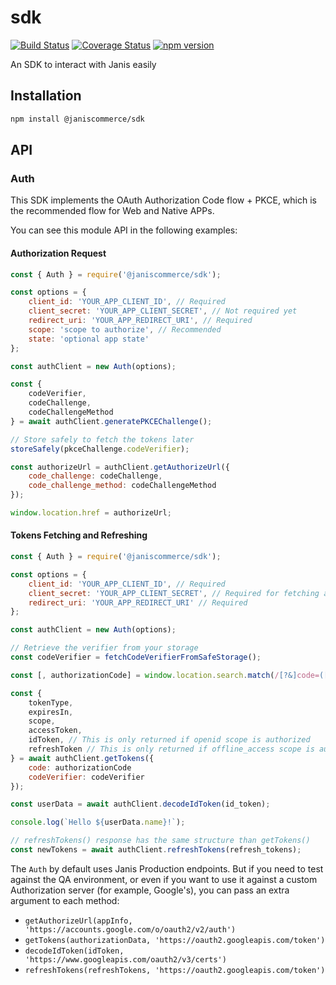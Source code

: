 # sdk

[![Build Status](https://github.com/janis-commerce/sdk/workflows/Build%20Status/badge.svg)](https://github.com/janis-commerce/sdk/actions?query=workflow%3A%22Build+Status%22)
[![Coverage Status](https://github.com/janis-commerce/sdk/workflows/Coverage%20Status/badge.svg)](https://github.com/janis-commerce/sdk/actions?query=workflow%3A%22Coverage+Status%22)
[![npm version](https://badge.fury.io/js/%40janiscommerce%2Fsdk.svg)](https://www.npmjs.com/package/@janiscommerce/sdk)

An SDK to interact with Janis easily

## Installation

```sh
npm install @janiscommerce/sdk
```

## API

### Auth

This SDK implements the OAuth Authorization Code flow + PKCE, which is the recommended flow for Web and Native APPs.

You can see this module API in the following examples:

#### Authorization Request

```js
const { Auth } = require('@janiscommerce/sdk');

const options = {
	client_id: 'YOUR_APP_CLIENT_ID', // Required
	client_secret: 'YOUR_APP_CLIENT_SECRET', // Not required yet
	redirect_uri: 'YOUR_APP_REDIRECT_URI', // Required
	scope: 'scope to authorize', // Recommended
	state: 'optional app state'
};

const authClient = new Auth(options);

const {
	codeVerifier,
	codeChallenge,
	codeChallengeMethod
} = await authClient.generatePKCEChallenge();

// Store safely to fetch the tokens later
storeSafely(pkceChallenge.codeVerifier);

const authorizeUrl = authClient.getAuthorizeUrl({
	code_challenge: codeChallenge,
	code_challenge_method: codeChallengeMethod
});

window.location.href = authorizeUrl;
```

#### Tokens Fetching and Refreshing

```js
const { Auth } = require('@janiscommerce/sdk');

const options = {
	client_id: 'YOUR_APP_CLIENT_ID', // Required
	client_secret: 'YOUR_APP_CLIENT_SECRET', // Required for fetching and refreshing tokens
	redirect_uri: 'YOUR_APP_REDIRECT_URI' // Required
};

const authClient = new Auth(options);

// Retrieve the verifier from your storage
const codeVerifier = fetchCodeVerifierFromSafeStorage();

const [, authorizationCode] = window.location.search.match(/[?&]code=([^?&]+)/) || [];

const {
	tokenType,
	expiresIn,
	scope,
	accessToken,
	idToken, // This is only returned if openid scope is authorized
	refreshToken // This is only returned if offline_access scope is authorized
} = await authClient.getTokens({
	code: authorizationCode
	codeVerifier: codeVerifier
});

const userData = await authClient.decodeIdToken(id_token);

console.log(`Hello ${userData.name}!`);

// refreshTokens() response has the same structure than getTokens()
const newTokens = await authClient.refreshTokens(refresh_tokens);
```

The `Auth` by default uses Janis Production endpoints. But if you need to test against the QA environment, or even if you want to use it against a custom Authorization server (for example, Google's), you can pass an extra argument to each method:

- `getAuthorizeUrl(appInfo, 'https://accounts.google.com/o/oauth2/v2/auth')`
- `getTokens(authorizationData, 'https://oauth2.googleapis.com/token')`
- `decodeIdToken(idToken, 'https://www.googleapis.com/oauth2/v3/certs')`
- `refreshTokens(refreshTokens, 'https://oauth2.googleapis.com/token')`
